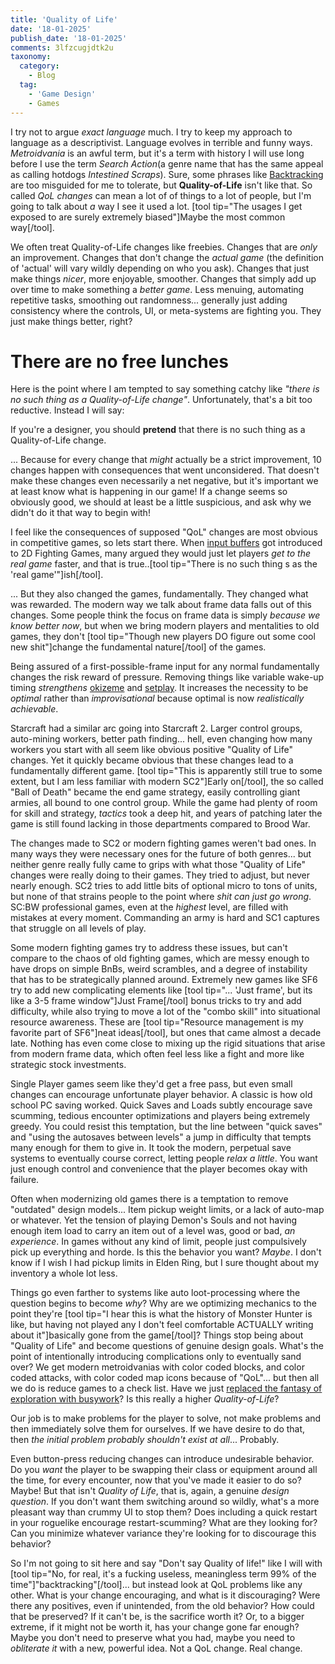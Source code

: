 ```yaml
---
title: 'Quality of Life'
date: '18-01-2025'
publish_date: '18-01-2025'
comments: 3lfzcugjdtk2u
taxonomy:
  category:
    - Blog
  tag:
    - 'Game Design'
    - Games
---
```


I try not to argue *exact language* much. I try to keep my approach to language as a descriptivist. Language evolves in terrible and funny ways. *Metroidvania* is an awful term, but it's a term with history I will use long before I use the term *Search Action*(a genre name that has the same appeal as calling hotdogs *Intestined Scraps*). Sure, some phrases like [Backtracking](../backtracking/) are too misguided for me to tolerate, but **Quality-of-Life** isn't like that. So called *QoL changes* can mean a lot of of things to a lot of people, but I'm going to talk about *a* way I see it used a lot. [tool tip="The usages I get exposed to are surely extremely biased"]Maybe the most common way[/tool].

We often treat Quality-of-Life changes like freebies. Changes that are *only* an improvement. Changes that don't change the *actual game* (the definition of 'actual' will vary wildly depending on who you ask). Changes that just make things *nicer*, more enjoyable, smoother. Changes that simply add up over time to make something a *better game*. Less menuing, automating repetitive tasks, smoothing out randomness... generally just adding consistency where the controls, UI, or meta-systems are fighting you. They just make things better, right?

# There are no free lunches

Here is the point where I am tempted to say something catchy like *"there is no such thing as a Quality-of-Life change"*. Unfortunately, that's a bit too reductive. Instead I will say: 

If you're a designer, you should **pretend** that there is no such thing as a Quality-of-Life change. 

... Because for every change that *might* actually be a strict improvement, 10 changes happen with consequences that went unconsidered. That doesn't make these changes even necessarily a net negative, but it's important we at least know what is happening in our game! If a change seems so obviously good, we should at least be a little suspicious, and ask why we didn't do it that way to begin with!

I feel like the consequences of supposed "QoL" changes are most obvious in competitive games, so lets start there. When [input buffers](https://glossary.infil.net/?t=Buffer) got introduced to 2D Fighting Games, many argued they would just let players *get to the real game* faster, and that is true..[tool tip="There is no such thing s as the 'real game'"]ish[/tool].

... But they also changed the games, fundamentally. They changed what was rewarded. The modern way we talk about frame data falls out of this changes. Some people think the focus on frame data is simply *because we know better now*, but when we bring modern players and mentalities to old games, they don't [tool tip="Though new players DO figure out some cool new shit"]change the fundamental nature[/tool] of the games.

Being assured of a first-possible-frame input for any normal fundamentally changes the risk reward of pressure. Removing things like variable wake-up timing *strengthens* [okizeme](https://glossary.infil.net/?t=Okizeme) and [setplay](https://glossary.infil.net/?t=Set%20Play). It increases the necessity to be *optimal* rather than *improvisational* because optimal is now *realistically achievable*.

Starcraft had a similar arc going into Starcraft 2. Larger control groups, auto-mining workers, better path finding... hell, even changing how many workers you start with all seem like obvious positive "Quality of Life" changes. Yet it quickly became obvious that these changes lead to a fundamentally different game. [tool tip="This is apparently still true to some extent, but I am less familiar with modern SC2"]Early on[/tool], the so called "Ball of Death" became the end game strategy, easily controlling giant armies, all bound to one control group. While the game had plenty of room for skill and strategy, *tactics* took a deep hit, and years of patching later the game is still found lacking in those departments compared to Brood War.

The changes made to SC2 or modern fighting games weren't bad ones. In many ways they were necessary ones for the future of both genres... but neither genre really fully came to grips with what those "Quality of Life" changes were really doing to their games. They tried to adjust, but never nearly enough. SC2 tries to add little bits of optional micro to tons of units, but none of that strains people to the point where *shit can just go wrong*. SC:BW professional games, even at the *highest* level, are filled with mistakes at every moment. Commanding an army is hard and SC1 captures that struggle on all levels of play.

Some modern fighting games try to address these issues, but can't compare to the chaos of old fighting games, which are messy enough to have drops on simple BnBs, weird scrambles, and a degree of instability that has to be strategically planned around. Extremely new games like SF6 try to add new complicating elements like [tool tip="... 'Just frame', but its like a 3-5 frame window"]Just Frame[/tool] bonus tricks to try and add difficulty, while also trying to move a lot of the "combo skill" into situational resource awareness. These are [tool tip="Resource management is my favorite part of SF6"]neat ideas[/tool], but ones that came almost a decade late. Nothing has even come close to mixing up the rigid situations that arise from modern frame data, which often feel less like a fight and more like strategic stock investments.

Single Player games seem like they'd get a free pass, but even small changes can encourage unfortunate player behavior. A classic is how old school PC saving worked. Quick Saves and Loads subtly encourage save scumming, tedious encounter optimizations and players being extremely greedy. You could resist this temptation, but the line between "quick saves" and "using the autosaves between levels" a jump in difficulty that tempts many enough for them to give in. It took the modern, perpetual save systems to eventually course correct, letting people *relax a little*. You want just enough control and convenience that the player becomes okay with failure.

Often when modernizing old games there is a temptation to remove "outdated" design models... Item pickup weight limits, or a lack of auto-map or whatever. Yet the tension of playing Demon's Souls and not having enough item load to carry an item out of a level was, good or bad, *an experience*. In games without any kind of limit, people just compulsively pick up everything and horde. Is this the behavior you want? *Maybe*. I don't know if I wish I had pickup limits in Elden Ring, but I sure thought about my inventory a whole lot less.

Things go even farther to systems like auto loot-processing where the question begins to become *why*? Why are we optimizing mechanics to the point they're [tool tip="I hear this is what the history of Monster Hunter is like, but having not played any I don't feel comfortable ACTUALLY writing about it"]basically gone from the game[/tool]? Things stop being about "Quality of Life" and become questions of genuine design goals. What's the point of intentionally introducing complications only to eventually sand over? We get modern metroidvanias with color coded blocks, and color coded attacks, with color coded map icons because of "QoL"... but then all we do is reduce games to a check list. Have we just [replaced the fantasy of exploration with busywork](../the-mechanics-of-a-metroidvania-are-tools-not-the-destination/)? Is this really a higher *Quality-of-Life*?

Our job is to make problems for the player to solve, not make problems and then immediately solve them for ourselves. If we have desire to do that, then *the initial problem probably shouldn't exist at all*... Probably.

Even button-press reducing changes can introduce undesirable behavior. Do you *want* the player to be swapping their class or equipment around all the time, for every encounter, now that you've made it easier to do so? Maybe! But that isn't *Quality of Life*, that is, again, a genuine *design question*. If you don't want them switching around so wildly, what's a more pleasant way than crummy UI to stop them? Does including a quick restart in your roguelike encourage restart-scumming? What are they looking for? Can you minimize whatever variance they're looking for to discourage this behavior?

So I'm not going to sit here and say "Don't say Quality of life!" like I will with [tool tip="No, for real, it's a fucking useless, meaningless term 99% of the time"]"backtracking"[/tool]... but instead look at QoL problems like any other. What is your change encouraging, and what is it discouraging? Were there any positives, even if unintended, from the old behavior? How could that be preserved? If it can't be, is the sacrifice worth it? Or, to a bigger extreme, if it might not be worth it, has your change gone far enough? Maybe you don't need to preserve what you had, maybe you need to *obliterate it* with a new, powerful idea. Not a QoL change. Real change.
